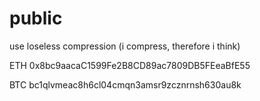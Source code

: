 # public
use loseless compression (i compress, therefore i think)

ETH 0x8bc9aacaC1599Fe2B8CD89ac7809DB5FEeaBfE55

BTC bc1qlvmeac8h6cl04cmqn3amsr9zcznrnsh630au8k

